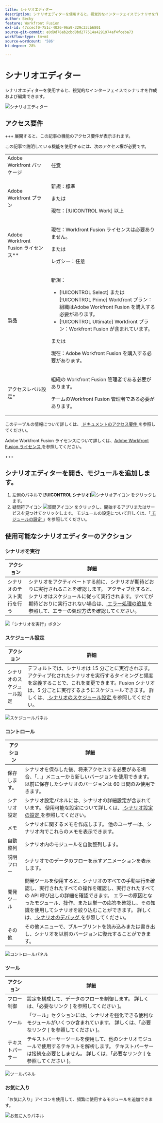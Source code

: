 ```yaml
---
title: シナリオエディター
description: シナリオエディターを使用すると、視覚的なインターフェイスでシナリオを作成および編集できます。
author: Becky
feature: Workfront Fusion
exl-id: 47ccecf0-751c-4026-96a9-329c33cb6801
source-git-commit: e0d9d76ab2cbd8bd277514a4291974af4fceba73
workflow-type: tm+mt
source-wordcount: '586'
ht-degree: 28%

---
```


# シナリオエディター

シナリオエディターを使用すると、視覚的なインターフェイスでシナリオを作成および編集できます。

![ シナリオエディター ](assets/scenario-editor.jpg)

## アクセス要件

+++ 展開すると、この記事の機能のアクセス要件が表示されます。

この記事で説明している機能を使用するには、次のアクセス権が必要です。

<table style="table-layout:auto">
 <col> 
 <col> 
 <tbody> 
  <tr> 
   <td role="rowheader">Adobe Workfront パッケージ</td> 
   <td> <p>任意</p> </td> 
  </tr> 
  <tr data-mc-conditions=""> 
   <td role="rowheader">Adobe Workfront プラン</td> 
   <td> <p>新規：標準</p><p>または</p><p>現在：[!UICONTROL Work] 以上</p> </td> 
  </tr> 
  <tr> 
   <td role="rowheader">Adobe Workfront Fusion ライセンス**</td> 
   <td>
   <p>現在：Workfront Fusion ライセンスは必要ありません。</p>
   <p>または</p>
   <p>レガシー：任意 </p>
   </td> 
  </tr> 
  <tr> 
   <td role="rowheader">製品</td> 
   <td>
   <p>新規：</p> <ul><li>[!UICONTROL Select] または [!UICONTROL Prime] Workfront プラン：組織はAdobe Workfront Fusion を購入する必要があります。</li><li>[!UICONTROL Ultimate] Workfront プラン：Workfront Fusion が含まれています。</li></ul>
   <p>または</p>
   <p>現在：Adobe Workfront Fusion を購入する必要があります。</p>
   </td> 
  </tr>
  <tr data-mc-conditions=""> 
   <td role="rowheader">アクセスレベル設定*</td> 
   <td> 
     <p>組織の Workfront Fusion 管理者である必要があります。</p>
     <p>チームのWorkfront Fusion 管理者である必要があります。</p>
   </td> 
  </tr> 
   </td> 
  </tr> 
 </tbody> 
</table>

このテーブルの情報について詳しくは、[ ドキュメントのアクセス要件 ](/help/workfront-fusion/references/licenses-and-roles/access-level-requirements-in-documentation.md) を参照してください。

Adobe Workfront Fusion ライセンスについて詳しくは、[Adobe Workfront Fusion ライセンス ](/help/workfront-fusion/set-up-and-manage-workfront-fusion/licensing-operations-overview/license-automation-vs-integration.md) を参照してください。

+++

## シナリオエディターを開き、モジュールを追加します。

1. 左側のパネルで **[!UICONTROL シナリオ]**![ シナリオアイコン ](assets/scenarios-icon.png) をクリックします。
1. 疑問符アイコン ![ 質問アイコン ](assets/question-mark-full-size.png) をクリックし、開始するアプリまたはサービスを見つけてクリックします。 モジュールの設定について詳しくは、「[ モジュールの設定 ](/help/workfront-fusion/create-scenarios/add-modules/configure-a-modules-settings.md)」を参照してください。

## 使用可能なシナリオエディターのアクション

### シナリオを実行

| アクション | 詳細 |
|----------|----------|
| シナリオのテスト実行を行う | シナリオをアクティベートする前に、シナリオが期待どおりに実行されることを確認します。 アクティブ化すると、シナリオはスケジュールに従って実行されます。すべてが期待どおりに実行されない場合は、[ エラー処理の追加 ](/help/workfront-fusion/create-scenarios/config-error-handling/error-handling.md) を参照して、エラーの処理方法を確認してください。 |

![ 「シナリオを実行」ボタン ](assets/run-your-scenario.png)

### スケジュール設定

| アクション | 詳細 |
|----------|----------|
| シナリオのスケジュール設定 | デフォルトでは、シナリオは 15 分ごとに実行されます。アクティブ化されたシナリオを実行するタイミングと頻度を定義することで、これを変更できます。Fusion シナリオは、5 分ごとに実行するようにスケジュールできます。 詳しくは、[ シナリオのスケジュール設定 ](/help/workfront-fusion/create-scenarios/config-scenarios-settings/schedule-a-scenario.md) を参照してください。 |

![ スケジュールパネル ](assets/scheduling-scenario-editor.png)

### コントロール

| アクション | 詳細 |
|----------|----------|
| 保存します。 | シナリオを保存した後、将来アクセスする必要がある場合、「...」メニューから新しいバージョンを使用できます。以前に保存したシナリオのバージョンは 60 日間のみ使用できます。 |
| シナリオ設定 | シナリオ設定パネルには、シナリオの詳細設定が含まれています。 使用可能な設定について詳しくは、[ シナリオ設定の設定 ](/help/workfront-fusion/create-scenarios/config-scenarios-settings/configure-scenario-settings.md) を参照してください。 |
| メモ | シナリオに関するメモを作成します。 他のユーザーは、シナリオ内でこれらのメモを表示できます。 |
| 自動整列 | シナリオ内のモジュールを自動整列します。 |
| 説明フロー | シナリオでのデータのフローを示すアニメーションを表示します。 |
| 開発ツール | 開発ツールを使用すると、シナリオのすべての手動実行を確認し、実行されたすべての操作を確認し、実行されたすべての API 呼び出しの詳細を確認できます。 エラーの原因となったモジュール、操作、または単一の応答を確認し、その知識を使用してシナリオを絞り込むことができます。 詳しくは、[ シナリオのデバッグ ](/help/workfront-fusion/manage-scenarios/debug-a-scenario.md) を参照してください。 |
| その他 | その他メニューで、ブループリントを読み込みまたは書き出し、シナリオを以前のバージョンに復元することができます。 |

![ コントロールパネル ](assets/controls-editor-scenario.png)

### ツール

| アクション | 詳細 |
|----------|----------|
| フロー制御 | 設定を構成して、データのフローを制御します。 詳しくは、「必要なリンク [ を参照してください ]。 |
| ツール | 「ツール」セクションには、シナリオを強化できる便利なモジュールがいくつか含まれています。 詳しくは、「必要なリンク [ を参照してください ]。 |
| テキストパーサー | テキストパーサーツールを使用して、他のシナリオモジュールで使用するテキストを解析します。 テキストパーサーは接続を必要としません。 詳しくは、「必要なリンク [ を参照してください ]。 |

![ ツールパネル ](assets/tools-scenario-editor.png)

### お気に入り

「お気に入り」アイコンを使用して、頻繁に使用するモジュールを追加できます。

![ お気に入りパネル ](assets/favorites-scenario-editor.png)
